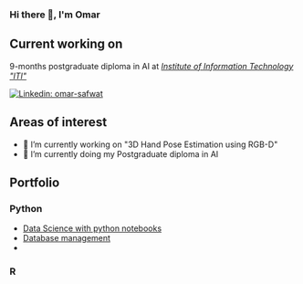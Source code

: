 ### Hi there 👋, I'm Omar

## Current working on
9-months postgraduate diploma in AI at [*Institute of Information Technology "ITI"*](https://www.iti.gov.eg/iti/programs/details/PTP-AI)<br>


[![Linkedin: omar-safwat](https://img.shields.io/badge/-OmarSafwat-blue?style=flat-square&logo=Linkedin&logoColor=white&link=https://www.linkedin.com/in/omar-safwat-07a65510b/)](https://www.linkedin.com/in/omar-safwat-07a65510b/)
<!--
**Omar-Safwat/Omar-Safwat** is a ✨ _special_ ✨ repository because its `README.md` (this file) appears on your GitHub profile.

Here are some ideas to get you started:

- 🔭 I’m currently working on ...
- 🌱 I’m currently learning ...
- 👯 I’m looking to collaborate on ...
- 🤔 I’m looking for help with ...
- 💬 Ask me about ...
- 📫 How to reach me: ...
- 😄 Pronouns: ...
- ⚡ Fun fact: ...
-->

## Areas of interest


-  🔭 I’m currently working on "3D Hand Pose Estimation using RGB-D"
-  🌱 I’m currently doing my Postgraduate diploma in AI

## Portfolio
### Python

* [Data Science with python notebooks](https://github.com/Omar-Safwat/DataScience_notebooks)
* [Database management](https://github.com/Omar-Safwat/sql-samples)
* 
### R

